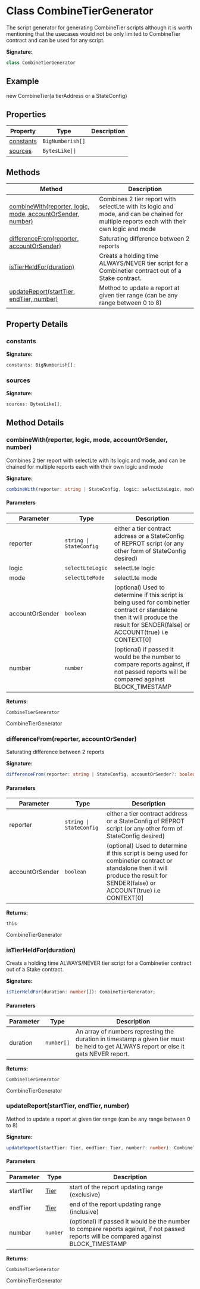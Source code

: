 
# Class CombineTierGenerator

The script generator for generating CombineTier scripts although it is worth mentioning that the usecases would not be only limited to CombineTier contract and can be used for any script.

<b>Signature:</b>

```typescript
class CombineTierGenerator 
```

## Example

new CombineTier(a tierAddress or a StateConfig)

## Properties

|  Property | Type | Description |
|  --- | --- | --- |
|  [constants](./combinetiergenerator.md#constants-property) | `BigNumberish[]` |  |
|  [sources](./combinetiergenerator.md#sources-property) | `BytesLike[]` |  |

## Methods

|  Method | Description |
|  --- | --- |
|  [combineWith(reporter, logic, mode, accountOrSender, number)](./combinetiergenerator.md#combineWith-method-1) | Combines 2 tier report with selectLte with its logic and mode, and can be chained for multiple reports each with their own logic and mode |
|  [differenceFrom(reporter, accountOrSender)](./combinetiergenerator.md#differenceFrom-method-1) | Saturating difference between 2 reports |
|  [isTierHeldFor(duration)](./combinetiergenerator.md#isTierHeldFor-method-1) | Creats a holding time ALWAYS/NEVER tier script for a Combinetier contract out of a Stake contract. |
|  [updateReport(startTier, endTier, number)](./combinetiergenerator.md#updateReport-method-1) | Method to update a report at given tier range (can be any range between 0 to 8) |

## Property Details

<a id="constants-property"></a>

### constants

<b>Signature:</b>

```typescript
constants: BigNumberish[];
```

<a id="sources-property"></a>

### sources

<b>Signature:</b>

```typescript
sources: BytesLike[];
```

## Method Details

<a id="combineWith-method-1"></a>

### combineWith(reporter, logic, mode, accountOrSender, number)

Combines 2 tier report with selectLte with its logic and mode, and can be chained for multiple reports each with their own logic and mode

<b>Signature:</b>

```typescript
combineWith(reporter: string | StateConfig, logic: selectLteLogic, mode: selectLteMode, accountOrSender?: boolean, number?: number): CombineTierGenerator;
```

#### Parameters

|  Parameter | Type | Description |
|  --- | --- | --- |
|  reporter | `string \| StateConfig` | either a tier contract address or a StateConfig of REPROT script (or any other form of StateConfig desired) |
|  logic | `selectLteLogic` | selectLte logic |
|  mode | `selectLteMode` | selectLte mode |
|  accountOrSender | `boolean` | (optional) Used to determine if this script is being used for combinetier contract or standalone then it will produce the result for SENDER(false) or ACCOUNT(true) i.e CONTEXT\[0\] |
|  number | `number` | (optional) if passed it would be the number to compare reports against, if not passed reports will be compared against BLOCK\_TIMESTAMP |

<b>Returns:</b>

`CombineTierGenerator`

CombineTierGenerator

<a id="differenceFrom-method-1"></a>

### differenceFrom(reporter, accountOrSender)

Saturating difference between 2 reports

<b>Signature:</b>

```typescript
differenceFrom(reporter: string | StateConfig, accountOrSender?: boolean): this;
```

#### Parameters

|  Parameter | Type | Description |
|  --- | --- | --- |
|  reporter | `string \| StateConfig` | either a tier contract address or a StateConfig of REPROT script (or any other form of StateConfig desired) |
|  accountOrSender | `boolean` | (optional) Used to determine if this script is being used for combinetier contract or standalone then it will produce the result for SENDER(false) or ACCOUNT(true) i.e CONTEXT\[0\] |

<b>Returns:</b>

`this`

CombineTierGenerator

<a id="isTierHeldFor-method-1"></a>

### isTierHeldFor(duration)

Creats a holding time ALWAYS/NEVER tier script for a Combinetier contract out of a Stake contract.

<b>Signature:</b>

```typescript
isTierHeldFor(duration: number[]): CombineTierGenerator;
```

#### Parameters

|  Parameter | Type | Description |
|  --- | --- | --- |
|  duration | `number[]` | An array of numbers represting the duration in timestamp a given tier must be held to get ALWAYS report or else it gets NEVER report. |

<b>Returns:</b>

`CombineTierGenerator`

CombineTierGenerator

<a id="updateReport-method-1"></a>

### updateReport(startTier, endTier, number)

Method to update a report at given tier range (can be any range between 0 to 8)

<b>Signature:</b>

```typescript
updateReport(startTier: Tier, endTier: Tier, number?: number): CombineTierGenerator;
```

#### Parameters

|  Parameter | Type | Description |
|  --- | --- | --- |
|  startTier | [Tier](../enums/tier.md) | start of the report updating range (exclusive) |
|  endTier | [Tier](../enums/tier.md) | end of the report updating range (inclusive) |
|  number | `number` | (optional) if passed it would be the number to compare reports against, if not passed reports will be compared against BLOCK\_TIMESTAMP |

<b>Returns:</b>

`CombineTierGenerator`

CombineTierGenerator

